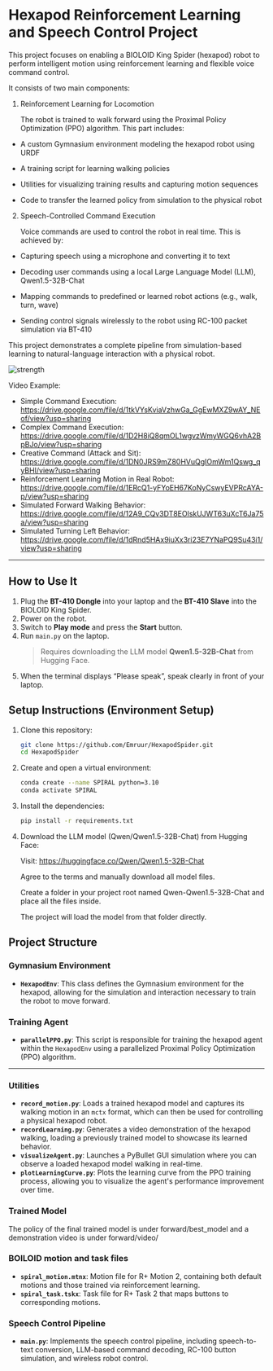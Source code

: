 # Hexapod Reinforcement Learning and Speech Control Project

This project focuses on enabling a BIOLOID King Spider (hexapod) robot to perform intelligent motion using reinforcement learning and flexible voice command control.

It consists of two main components:

1. Reinforcement Learning for Locomotion

   The robot is trained to walk forward using the Proximal Policy Optimization (PPO) algorithm. This part includes:

* A custom Gymnasium environment modeling the hexapod robot using URDF

* A training script for learning walking policies

* Utilities for visualizing training results and capturing motion sequences

* Code to transfer the learned policy from simulation to the physical robot

2. Speech-Controlled Command Execution

   Voice commands are used to control the robot in real time. This is achieved by:

* Capturing speech using a microphone and converting it to text

* Decoding user commands using a local Large Language Model (LLM), Qwen1.5-32B-Chat

* Mapping commands to predefined or learned robot actions (e.g., walk, turn, wave)

* Sending control signals wirelessly to the robot using RC-100 packet simulation via BT-410

This project demonstrates a complete pipeline from simulation-based learning to natural-language interaction with a physical robot.

![strength](https://github.com/user-attachments/assets/ff70c476-ed5d-4cf8-b8dc-b18d3ac606bf)


Video Example:

* Simple Command Execution: https://drive.google.com/file/d/1tkVYsKviaVzhwGa_GgEwMXZ9wAY_NEof/view?usp=sharing
* Complex Command Execution: https://drive.google.com/file/d/1D2H8iQ8qmOL1wgvzWmyWGQ6vhA2BpBJo/view?usp=sharing
* Creative Command (Attack and Sit): https://drive.google.com/file/d/1DN0JRS9mZ80HVuQgIOmWm1Qswg_qyBHI/view?usp=sharing
* Reinforcement Learning Motion in Real Robot: https://drive.google.com/file/d/1ERcQ1-yFYoEH67KoNyCswyEVPRcAYA-p/view?usp=sharing
* Simulated Forward Walking Behavior: https://drive.google.com/file/d/12A9_CQv3DT8EOlskUJWT63uXcT6Ja75a/view?usp=sharing
* Simulated Turning Left Behavior: https://drive.google.com/file/d/1dRnd5HAx9iuXx3ri23E7YNaPQ9Su43i1/view?usp=sharing
---



## How to Use It

1. Plug the **BT-410 Dongle** into your laptop and the **BT-410 Slave** into the BIOLOID King Spider.
2. Power on the robot.
3. Switch to **Play mode** and press the **Start** button.
4. Run `main.py` on the laptop.  
   >  Requires downloading the LLM model **Qwen1.5-32B-Chat** from Hugging Face.
5. When the terminal displays “Please speak”, speak clearly in front of your laptop.

## Setup Instructions (Environment Setup)

1. Clone this repository:
   ```bash
   git clone https://github.com/Emruur/HexapodSpider.git
   cd HexapodSpider
2. Create and open a virtual environment:
   ```bash
   conda create --name SPIRAL python=3.10
   conda activate SPIRAL
3. Install the dependencies:
   ```bash
   pip install -r requirements.txt
4. Download the LLM model (Qwen/Qwen1.5-32B-Chat) from Hugging Face:

   Visit: https://huggingface.co/Qwen/Qwen1.5-32B-Chat

   Agree to the terms and manually download all model files.

   Create a folder in your project root named Qwen-Qwen1.5-32B-Chat and place all the files inside.

   The project will load the model from that folder directly.



## Project Structure

### Gymnasium Environment

* **`HexapodEnv`**: This class defines the Gymnasium environment for the hexapod, allowing for the simulation and interaction necessary to train the robot to move forward.

### Training Agent

* **`parallelPPO.py`**: This script is responsible for training the hexapod agent within the `HexapodEnv` using a parallelized Proximal Policy Optimization (PPO) algorithm.

---

### Utilities

* **`record_motion.py`**: Loads a trained hexapod model and captures its walking motion in an `mctx` format, which can then be used for controlling a physical hexapod robot.
* **`recordLearning.py`**: Generates a video demonstration of the hexapod walking, loading a previously trained model to showcase its learned behavior.
* **`visualizeAgent.py`**: Launches a PyBullet GUI simulation where you can observe a loaded hexapod model walking in real-time.
* **`plotLearningCurve.py`**: Plots the learning curve from the PPO training process, allowing you to visualize the agent's performance improvement over time.

### Trained Model

The policy of the final trained model is under forward/best_model and a demonstration video is under forward/video/

### BOILOID motion and task files

* **`spiral_motion.mtnx`**: Motion file for R+ Motion 2, containing both default motions and those trained via reinforcement learning.
* **`spiral_task.tskx`**: Task file for R+ Task 2 that maps buttons to corresponding motions.

### Speech Control Pipeline

* **`main.py`**: Implements the speech control pipeline, including speech-to-text conversion, LLM-based command decoding, RC-100 button simulation, and wireless robot control.
